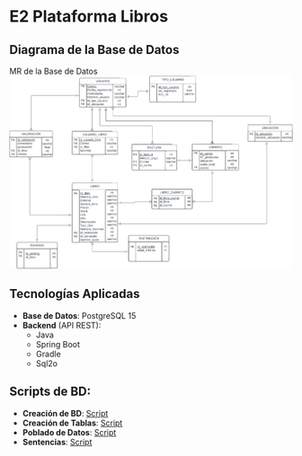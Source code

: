 # E2 Plataforma Libros

## Diagrama de la Base de Datos

MR de la Base de Datos
![Diagrama MR](Diagramas/MR%20Grupo%2017.png)


## Tecnologías Aplicadas

- **Base de Datos**: PostgreSQL 15
- **Backend** (API REST):
    - Java
    - Spring Boot
    - Gradle
    - Sql2o

## Scripts de BD:

- **Creación de BD**: [Script](<BD/01 Crear BD libros.sql>)
- **Creación de Tablas**: [Script](<BD/02 CREACION_TABLAS.sql>)
- **Poblado de Datos**: [Script](<BD/03 Creación_poblado.sql>)
- **Sentencias**: [Script](BD/Sentencias.txt)